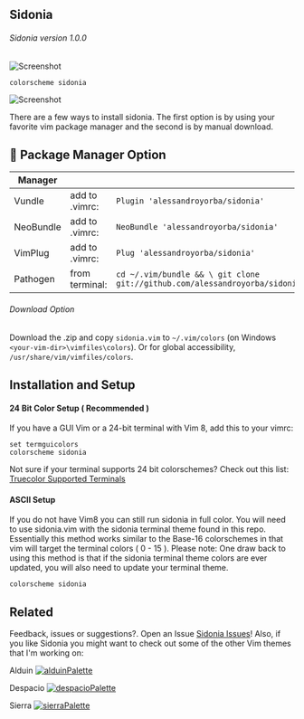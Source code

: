 Sidonia
------
###### Sidonia version 1.0.0
![Screenshot](https://cloud.githubusercontent.com/assets/11221489/21751568/1c03564e-d57e-11e6-80f7-dff0337bf1ac.png)
```VimL
colorscheme sidonia
```
![Screenshot](https://cloud.githubusercontent.com/assets/11221489/21748307/92f35fbc-d536-11e6-95a6-7416c31046df.png)


There are a few ways to install sidonia. The first option is by using your favorite vim package manager and the second is by manual download.

:open_file_folder: Package Manager Option
-----------------------------------------

| Manager          |                 |                                                                            |
|------------------|-----------------|----------------------------------------------------------------------------|
| Vundle           | add to .vimrc:  | `Plugin 'alessandroyorba/sidonia'`                                         |
| NeoBundle        | add to .vimrc:  | `NeoBundle 'alessandroyorba/sidonia'`                                      |
| VimPlug          | add to .vimrc:  | `Plug 'alessandroyorba/sidonia'`                                           |
| Pathogen         | from terminal:  | `cd ~/.vim/bundle && \ git clone git://github.com/alessandroyorba/sidonia` |

###### Download Option
Download the .zip and copy `sidonia.vim` to `~/.vim/colors` (on Windows `<your-vim-dir>\vimfiles\colors`). Or for global accessibility, `/usr/share/vim/vimfiles/colors`.

Installation and Setup
---------------
#### 24 Bit Color Setup ( Recommended )

If you have a GUI Vim or a 24-bit terminal with Vim 8, add this to your vimrc:
```VimL
set termguicolors
colorscheme sidonia
```
Not sure if your terminal supports 24 bit colorschemes? Check out this list: [Truecolor Supported Terminals ](https://gist.github.com/XVilka/8346728)

#### ASCII Setup

If you do not have Vim8 you can still run sidonia in full color. You will need to use sidonia.vim with the sidonia terminal theme found in this repo. Essentially this method works similar to the Base-16 colorschemes in that vim will target the terminal colors ( 0 - 15 ). Please note: One draw back to using this method is that if the sidonia terminal theme colors are ever updated, you will also need to update your terminal theme.

```VimL
colorscheme sidonia
```

Related
-------
Feedback, issues or suggestions?. Open an Issue [Sidonia Issues](https://github.com/AlessandroYorba/Sidonia/issues)! Also, if you like Sidonia you might want to check out some of the other Vim themes that I'm working on:

Alduin
[![alduinPalette](https://cloud.githubusercontent.com/assets/11221489/21751570/20af614c-d57e-11e6-8813-fb6037702fc2.png)](https://github.com/AlessandroYorba/Alduin)

Despacio
[![despacioPalette](https://cloud.githubusercontent.com/assets/11221489/21751571/23d80d1a-d57e-11e6-9923-02ba2f2f820d.png)](https://github.com/AlessandroYorba/Despacio)

Sierra
[![sierraPalette](https://cloud.githubusercontent.com/assets/11221489/21751572/27670d8c-d57e-11e6-8465-b4f272d3117b.png)](https://github.com/AlessandroYorba/Sierra)
